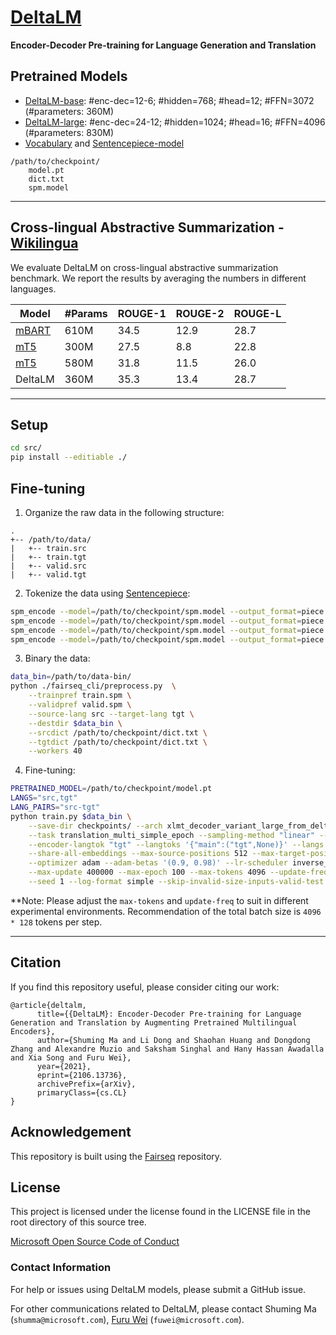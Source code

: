 # [DeltaLM](https://arxiv.org/abs/2106.13736)

**Encoder-Decoder Pre-training for Language Generation and Translation**


## Pretrained Models

- [DeltaLM-base](): #enc-dec=12-6; #hidden=768; #head=12; #FFN=3072 (#parameters: 360M)
- [DeltaLM-large](): #enc-dec=24-12; #hidden=1024; #head=16; #FFN=4096 (#parameters: 830M)
- [Vocabulary](https://deltalm.blob.core.windows.net/deltalm/dict.txt) and [Sentencepiece-model](https://deltalm.blob.core.windows.net/deltalm/spm.model)

```
/path/to/checkpoint/
    model.pt
    dict.txt
    spm.model
```

---

## Cross-lingual Abstractive Summarization - [Wikilingua](https://arxiv.org/abs/2010.03093)

We evaluate DeltaLM on cross-lingual abstractive summarization benchmark. We report the results by averaging the numbers in different languages. 

|   Model   |   #Params   |  ROUGE-1  |  ROUGE-2  |  ROUGE-L  |
|-----------|-------------|-----------|-----------|-----------|
| [mBART](https://arxiv.org/abs/2001.08210)     | 610M        | 34.5      | 12.9      | 28.7      |
| [mT5](https://arxiv.org/abs/2010.11934)       | 300M        | 27.5      | 8.8       | 22.8      |
| [mT5](https://arxiv.org/abs/2010.11934)       | 580M        | 31.8      | 11.5      | 26.0      |
| DeltaLM   | 360M        | 35.3      | 13.4      | 28.7      |

---

## Setup

```bash
cd src/
pip install --editiable ./
```

## Fine-tuning

1. Organize the raw data in the following structure:
```
.
+-- /path/to/data/
|   +-- train.src
|   +-- train.tgt
|   +-- valid.src
|   +-- valid.tgt
```

2. Tokenize the data using [Sentencepiece](https://github.com/google/sentencepiece):

```bash
spm_encode --model=/path/to/checkpoint/spm.model --output_format=piece < train.src > train.spm.src
spm_encode --model=/path/to/checkpoint/spm.model --output_format=piece < train.tgt > train.spm.tgt
spm_encode --model=/path/to/checkpoint/spm.model --output_format=piece < valid.src > valid.spm.src
spm_encode --model=/path/to/checkpoint/spm.model --output_format=piece < valid.tgt > valid.spm.tgt
```

3. Binary the data:

```bash
data_bin=/path/to/data-bin/
python ./fairseq_cli/preprocess.py  \
    --trainpref train.spm \
    --validpref valid.spm \
    --source-lang src --target-lang tgt \
    --destdir $data_bin \
    --srcdict /path/to/checkpoint/dict.txt \
    --tgtdict /path/to/checkpoint/dict.txt \
    --workers 40
```

4. Fine-tuning:

```bash
PRETRAINED_MODEL=/path/to/checkpoint/model.pt
LANGS="src,tgt"
LANG_PAIRS="src-tgt"
python train.py $data_bin \
    --save-dir checkpoints/ --arch xlmt_decoder_variant_large_from_deltalm_postnorm --pretrained-deltalm-checkpoint $PRETRAINED_MODEL --init-encoder-only --init-decoder-only --variant addffn \
    --task translation_multi_simple_epoch --sampling-method "linear" --sampling-temperature 5.0 --min-sampling-temperature 1.0 --warmup-epoch 5 \
    --encoder-langtok "tgt" --langtoks '{"main":("tgt",None)}' --langs $LANGS --lang-pairs $LANG_PAIRS \
    --share-all-embeddings --max-source-positions 512 --max-target-positions 512 --criterion label_smoothed_cross_entropy --label-smoothing 0.1 \
    --optimizer adam --adam-betas '(0.9, 0.98)' --lr-scheduler inverse_sqrt --lr 1e-4 --warmup-init-lr 1e-07 --stop-min-lr 1e-09 --warmup-updates 4000 \
    --max-update 400000 --max-epoch 100 --max-tokens 4096 --update-freq 1 \
    --seed 1 --log-format simple --skip-invalid-size-inputs-valid-test --ddp-backend=no_c10d
```
**Note: Please adjust the `max-tokens` and `update-freq` to suit in different experimental environments. Recommendation of the total batch size is `4096 * 128` tokens per step.

---

## Citation

If you find this repository useful, please consider citing our work:
```
@article{deltalm,
      title={{DeltaLM}: Encoder-Decoder Pre-training for Language Generation and Translation by Augmenting Pretrained Multilingual Encoders}, 
      author={Shuming Ma and Li Dong and Shaohan Huang and Dongdong Zhang and Alexandre Muzio and Saksham Singhal and Hany Hassan Awadalla and Xia Song and Furu Wei},
      year={2021},
      eprint={2106.13736},
      archivePrefix={arXiv},
      primaryClass={cs.CL}
}
```

## Acknowledgement

This repository is built using the [Fairseq](https://github.com/pytorch/fairseq) repository.

## License
This project is licensed under the license found in the LICENSE file in the root directory of this source tree.

[Microsoft Open Source Code of Conduct](https://opensource.microsoft.com/codeofconduct)

### Contact Information

For help or issues using DeltaLM models, please submit a GitHub issue.

For other communications related to DeltaLM, please contact Shuming Ma (`shumma@microsoft.com`), [Furu Wei](http://gitnlp.org/) (`fuwei@microsoft.com`).